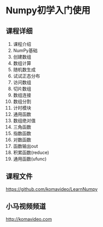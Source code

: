 Numpy初学入门使用
===============

## 课程详细

01. 课程介绍
02. NumPy基础
03. 创建数组
04. 数组计算
05. 随机数生成
06. 试试正态分布
07. 访问数组
08. 切片数组
09. 数组连接
10. 数组分割
11. 计时模块
12. 通用函数
13. 数组绝对值
14. 三角函数
15. 指数函数
16. 对数函数
17. 函数输出out
18. 积累函数(reduce)
19. 通用函数(ufunc)

## 课程文件

https://github.com/komavideo/LearnNumpy

## 小马视频频道

http://komavideo.com
